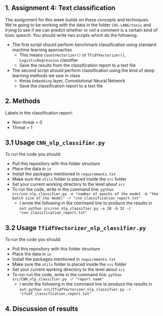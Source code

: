 ## 1. Assignment 4: Text classification
The assignment for this week builds on these concepts and techniques. We're going to be working with the data in the folder ```CDS-LANG/toxic``` and trying to see if we can predict whether or not a comment is a certain kind of *toxic speech*. You should write two scripts which do the following:

- The first script should perform benchmark classification using standard machine learning approaches
  - This means ```CountVectorizer()``` or ```TfidfVectorizer()```, ```LogisticRegression``` classifier
  - Save the results from the classification report to a text file
- The second script should perform classification using the kind of deep learning methods we saw in class
  - Keras ```Embedding``` layer, Convolutional Neural Network
  - Save the classification report to a text file 

## 2. Methods

Labels in the classification report:
- Non-threat = 0
- Threat = 1

## 3.1 Usage ```CNN_nlp_classifier.py```
To run the code you should:
- Pull this repository with this folder structure 
- Place the data in ```in```
- Install the packages mentioned in ```requirements.txt```
- Make sure the ```utils``` folder is placed inside the ```src``` folder
- Set your current working directory to the level about ```src```
- To run the code, write in the command line: ```python src/cnn_nlp_classifier.py -e "number of epochs of the model -b "the batch size of the model" -r "cnn_classification_report.txt"```
  - I wrote the following in the command line to produce the results in ```out```: ```python src/cnn_nlp_classifier.py -e 20 -b 32 -r "cnn_classification_report.txt"```

## 3.2 Usage ```TfidfVectorizer_nlp_classifier.py```
To run the code you should:
- Pull this repository with this folder structure
- Place the data in ```in```
- Install the packages mentioned in ```requirements.txt```
- Make sure the ```utils``` folder is placed inside the ```src``` folder
- Set your current working directory to the level about ```src```
- To run run the code, write in the command line: ```python src/CNN_nlp_classifier.py -r "report name"```
  - I wrote the following in the command line to produce the results in ```out```: ```python src/TfidfVectorizer_nlp_classifier.py -r "tfidf_classification_report.txt"``` 

## 4. Discussion of results 
